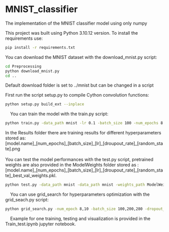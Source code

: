 # MNIST_classifier
The implementation of the MNIST classifier model using only numpy

This project was built using Python 3.10.12 version. To install the requirements use:
```bash
pip install -r requirements.txt
```

You can download the MNIST dataset with the download_mnist.py script:
```bash
cd Preprocessing
python download_mnist.py
cd ..
```
Default download folder is set to ../mnist but can be changed in a script
&nbsp;
&nbsp;

First run the script setup.py to compile Cython convolution functions:
```bash
python setup.py build_ext --inplace
```
&nbsp;
&nbsp;
You can train the model with the train.py script:
```bash
python train.py -data_path mnist -lr 0.1 -batch_size 100 -num_epochs 8 -random_state 42
```
In the Results folder there are training results for different hyperparameters stored as:
[model.name]\_[num_epochs]\_[batch_size]\_[lr]\_[droupout_rate]\_[random_state].png
&nbsp;
&nbsp;
<br/>
<br/>
You can test the model performances with the test.py script, pretrained weights are also provided in the ModelWeights folder stored as : [model.name]\_[num_epochs]\_[batch_size]\_[lr]\_[droupout_rate]\_[random_state]_best_val_weights.pkl.
```bash
python test.py -data_path mnist -data_path mnist -weights_path ModelWeights/MNIST_classifier_convolution_8_best_val_weights.pkl -random_state 42
```
&nbsp;
&nbsp;
You can use grid_search for hyperparameters optimization with the grid_seach.py script:
```bash
python grid_search.py -num_epoch 8,10 -batch_size 100,200,280 -dropout_rate 0.0,0.25,0.5 -learning_rate 0.1,0.05 ModelWeights/MNIST_classifier_convolution_8_100_0.1_0.0_42_best_val_weights.pkl -random_state 42
```
&nbsp;
&nbsp;
Example for one training, testing and visualization is provided in the Train_test.ipynb jupyter notebook.










